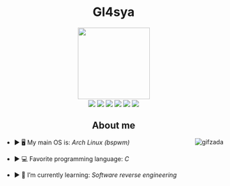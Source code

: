 <h1 align="center">Gl4sya</h1>

<div align="center"> 
  <img height="165em" src="https://github-readme-stats.vercel.app/api?username=Gl4sya&show_icons=true&theme=shadow_green&include_all_commits=true&count_private=true"/> 
</div>

<div align="center"> 
  <img align="center"
src=https://img.shields.io/badge/python-3670A0?style=for-the-badge&logo=python&logoColor=white>
  <img align="center"
src=https://img.shields.io/badge/c-%2300599C.svg?style=for-the-badge&logo=c&logoColor=white>
  <img align="center"
src=https://img.shields.io/badge/VIM-%2311AB00.svg?style=for-the-badge&logo=vim&logoColor=white>
  <img align="center"
src=https://img.shields.io/badge/Arch%20Linux-1793D1?logo=arch-linux&logoColor=fff&style=for-the-badge>
  <img align="center"
src=https://img.shields.io/badge/Brave-FB542B?style=for-the-badge&logo=Brave&logoColor=white>
  <img align="center"
src=https://img.shields.io/badge/DuckDuckGo-DE5833?style=for-the-badge&logo=DuckDuckGo&logoColor=white>  
</div>
  
<h2 align="center">About me</h2>
<div>
  <img align="right" alt="gifzada" src="https://i.pinimg.com/originals/21/30/28/213028019397e33af974fb5117ddd9e8.gif">
</div>

<div>
  
 - ► 🖥 My main OS is: *Arch Linux (bspwm)*
  
 - ► 💻 Favorite programming language: *C*
  
 - ► 🌱 I’m currently learning: *Software reverse engineering*
</div>

